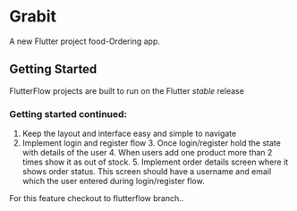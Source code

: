 # Grabit

A new Flutter project food-Ordering app.

## Getting Started

FlutterFlow projects are built to run on the Flutter _stable_ release

### Getting started continued:

1. Keep the layout and  interface easy and simple to navigate
 2. Implement login and register flow
    3. Once login/register hold the state with details of the user
    4. When users add one product more than 2 times show it as out of stock.
    5. Implement order details screen where it shows order status.
This screen should have a username and email which the user entered during login/register flow.

For this feature checkout to flutterflow branch..
